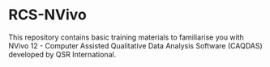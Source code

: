 # RCS-NVivo
This repository contains basic training materials to familiarise you with NVivo 12 - Computer Assisted Qualitative Data Analysis Software (CAQDAS) developed by QSR International. 

